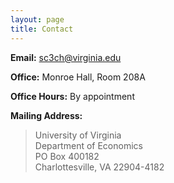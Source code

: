 ```yaml
---
layout: page
title: Contact
---
```



**Email:**   sc3ch@virginia.edu 

**Office:**   Monroe Hall, Room 208A

**Office Hours:** By appointment

**Mailing Address:** 

> University of Virginia <br>Department of Economics <br>PO Box 400182 <br>Charlottesville, VA 22904-4182
